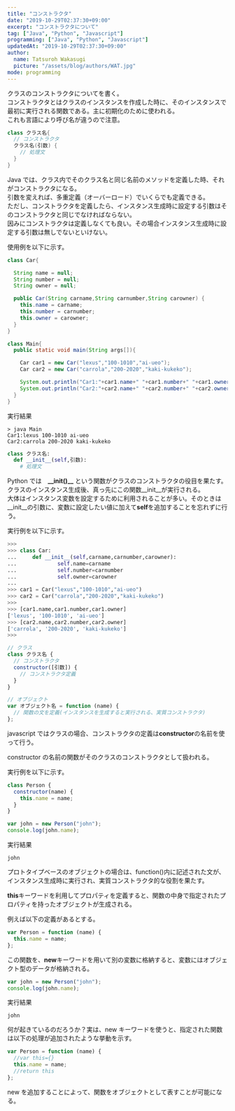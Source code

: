 ```yaml
---
title: "コンストラクタ"
date: "2019-10-29T02:37:30+09:00"
excerpt: "コンストラクタについて"
tag: ["Java", "Python", "Javascript"]
programming: ["Java", "Python", "Javascript"]
updatedAt: "2019-10-29T02:37:30+09:00"
author:
  name: Tatsuroh Wakasugi
  picture: "/assets/blog/authors/WAT.jpg"
mode: programming
---
```


クラスのコンストラクタについてを書く。  
コンストラクタとはクラスのインスタンスを作成した時に、そのインスタンスで最初に実行される関数である。主に初期化のために使われる。  
これも言語により呼び名が違うので注意。

<div class="note_content_by_programming_language" id="note_content_Java">

```java
class クラス名{
  // コンストラクタ
  クラス名(引数) {
    // 処理文
  }
}
```

Java では、クラス内でそのクラス名と同じ名前のメソッドを定義した時、それがコンストラクタになる。  
引数を変えれば、多重定義（オーバーロード）でいくらでも定義できる。  
ただし、コンストラクタを定義したら、インスタンス生成時に設定する引数はそのコンストラクタと同じでなければならない。  
因みにコンストラクタは定義しなくても良い。その場合インスタンス生成時に設定する引数は無しでないといけない。

使用例を以下に示す。

```java
class Car{

  String name = null;
  String number = null;
  String owner = null;

  public Car(String carname,String carnumber,String carowner) {
    this.name = carname;
    this.number = carnumber;
    this.owner = carowner;
  }
}

class Main{
  public static void main(String args[]){

    Car car1 = new Car("lexus","100-1010","ai-ueo");
    Car car2 = new Car("carrola","200-2020","kaki-kukeko");

    System.out.println("Car1:"+car1.name+" "+car1.number+" "+car1.owner);
    System.out.println("Car2:"+car2.name+" "+car2.number+" "+car2.owner);
  }
}
```

実行結果

```
> java Main
Car1:lexus 100-1010 ai-ueo
Car2:carrola 200-2020 kaki-kukeko
```

</div>
<div class="note_content_by_programming_language" id="note_content_Python">

```python
class クラス名:
  def __init__(self,引数):
    # 処理文
```

Python では　**\_\_init()\_\_** という関数がクラスのコンストラクタの役目を果たす。  
クラスのインスタンス生成後、真っ先にこの関数\_\_init\_\_が実行される。  
大体はインスタンス変数を設定するために利用されることが多い。そのときは\_\_init\_\_の引数に、変数に設定したい値に加えて**self**を追加することを忘れずに行う。

実行例を以下に示す。

```python
>>>
>>> class Car:
...     def __init__(self,carname,carnumber,carowner):
...             self.name=carname
...             self.number=carnumber
...             self.owner=carowner
...
>>> car1 = Car("lexus","100-1010","ai-ueo")
>>> car2 = Car("carrola","200-2020","kaki-kukeko")
>>>
>>> [car1.name,car1.number,car1.owner]
['lexus', '100-1010', 'ai-ueo']
>>> [car2.name,car2.number,car2.owner]
['carrola', '200-2020', 'kaki-kukeko']
>>>
```

</div>
<div class="note_content_by_programming_language" id="note_content_Javascript">

```javascript
// クラス
class クラス名 {
  // コンストラクタ
  constructor([引数]) {
    // コンストラクタ定義
  }
}

// オブジェクト
var オブジェクト名 = function (name) {
  // 関数の文を定義(インスタンスを生成すると実行される、実質コンストラクタ)
};
```

javascript ではクラスの場合、コンストラクタの定義は**constructor**の名前を使って行う。

constructor の名前の関数がそのクラスのコンストラクタとして扱われる。

実行例を以下に示す。

```javascript
class Person {
  constructor(name) {
    this.name = name;
  }
}

var john = new Person("john");
console.log(john.name);
```

実行結果

```
john
```

プロトタイプベースのオブジェクトの場合は、function()内に記述された文が、インスタンス生成時に実行され、実質コンストラクタ的な役割を果たす。

**this**キーワードを利用してプロパティを定義すると、関数の中身で指定されたプロパティを持ったオブジェクトが生成される。

例えば以下の定義があるとする。

```javascript
var Person = function (name) {
  this.name = name;
};
```

この関数を、**new**キーワードを用いて別の変数に格納すると、変数にはオブジェクト型のデータが格納される。

```javascript
var john = new Person("john");
console.log(john.name);
```

実行結果

```
john
```

何が起きているのだろうか？実は、new キーワードを使うと、指定された関数は以下の処理が追加されたような挙動を示す。

```javascript
var Person = function (name) {
  //var this={}
  this.name = name;
  //return this
};
```

new を追加することによって、関数をオブジェクトとして表すことが可能になる。

</div>
